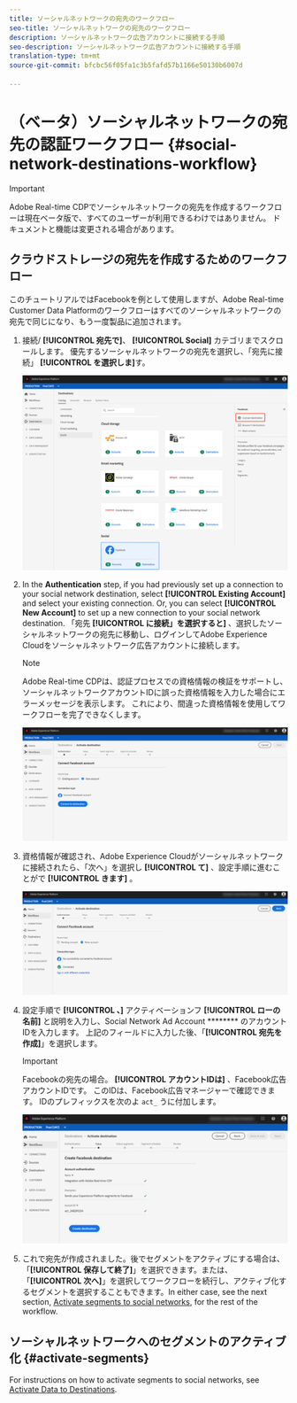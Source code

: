 ```yaml
---
title: ソーシャルネットワークの宛先のワークフロー
seo-title: ソーシャルネットワークの宛先のワークフロー
description: ソーシャルネットワーク広告アカウントに接続する手順
seo-description: ソーシャルネットワーク広告アカウントに接続する手順
translation-type: tm+mt
source-git-commit: bfcbc56f05fa1c3b5fafd57b1166e50130b6007d

---
```



# （ベータ）ソーシャルネットワークの宛先の認証ワークフロー {#social-network-destinations-workflow}


>[!IMPORTANT]
>
>Adobe Real-time CDPでソーシャルネットワークの宛先を作成するワークフローは現在ベータ版で、すべてのユーザーが利用できるわけではありません。 ドキュメントと機能は変更される場合があります。

## クラウドストレージの宛先を作成するためのワークフロー

このチュートリアルではFacebookを例として使用しますが、Adobe Real-time Customer Data Platformのワークフローはすべてのソーシャルネットワークの宛先で同じになり、もう一度製品に追加されます。

1. 接続/ **[!UICONTROL 宛先で]**、 **[!UICONTROL Social]** カテゴリまでスクロールします。 優先するソーシャルネットワークの宛先を選択し、「宛先に接続」 **[!UICONTROL を選択しま]**&#x200B;す。

   ![ソーシャルネットワークの宛先に接続](/help/rtcdp/destinations/assets/facebook-catalog-view.png)

2. In the **Authentication** step, if you had previously set up a connection to your social network destination, select **[!UICONTROL Existing Account]** and select your existing connection. Or, you can select **[!UICONTROL New Account]** to set up a new connection to your social network destination. 「宛先 **[!UICONTROL に接続」を選択すると]** 、選択したソーシャルネットワークの宛先に移動し、ログインしてAdobe Experience Cloudをソーシャルネットワーク広告アカウントに接続します。

   >[!NOTE]
   >
   >Adobe Real-time CDPは、認証プロセスでの資格情報の検証をサポートし、ソーシャルネットワークアカウントIDに誤った資格情報を入力した場合にエラーメッセージを表示します。 これにより、間違った資格情報を使用してワークフローを完了できなくします。

   ![ソーシャルネットワークの宛先に接続 — 認証手順](/help/rtcdp/destinations/assets/facebook-pre-connect-view.png)

3. 資格情報が確認され、Adobe Experience Cloudがソーシャルネットワークに接続されたら、「次へ」を選択し **[!UICONTROL て]** 、設定手順に進むことがで **[!UICONTROL きます]** 。

   ![認証情報の確認](/help/rtcdp/destinations/assets/facebook-post-connection-view.png)

4. 設定手順で **[!UICONTROL 、]** アクティベーションフ **[!UICONTROL ローの名前]** と説明を入力し、Social Network Ad Account ******** のアカウントIDを入力します。 上記のフィールドに入力した後、「**[!UICONTROL 宛先を作成]**」を選択します。

   >[!IMPORTANT]
   >
   >Facebookの宛先の場合。 **[!UICONTROL アカウントIDは]** 、Facebook広告アカウントIDです。 このIDは、Facebook広告マネージャーで確認できます。 IDのプレフィックスを次のよ `act_` うに付加します。

   ![ソーシャルネットワークの宛先に接続 — 設定手順](/help/rtcdp/destinations/assets/social-network-step.png)

5. これで宛先が作成されました。後でセグメントをアクティブにする場合は、「**[!UICONTROL 保存して終了]**」を選択できます。または、「**[!UICONTROL 次へ]**」を選択してワークフローを続行し、アクティブ化するセグメントを選択することもできます。In either case, see the next section, [Activate segments to social networks](#activate-segments), for the rest of the workflow.

## ソーシャルネットワークへのセグメントのアクティブ化 {#activate-segments}

For instructions on how to activate segments to social networks, see [Activate Data to Destinations](/help/rtcdp/destinations/activate-destinations.md).